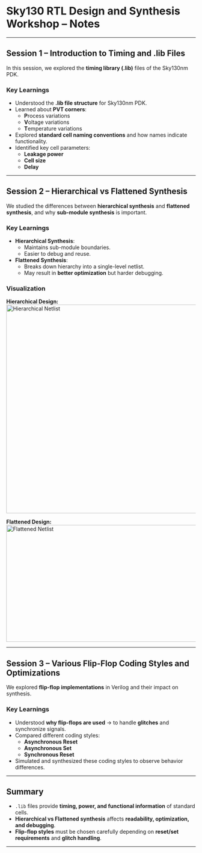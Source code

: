 # Sky130 RTL Design and Synthesis Workshop – Notes  

---

## Session 1 – Introduction to Timing and .lib Files  

In this session, we explored the **timing library (.lib)** files of the Sky130nm PDK.  

### Key Learnings  
- Understood the **.lib file structure** for Sky130nm PDK.  
- Learned about **PVT corners**:  
  - **P**rocess variations  
  - **V**oltage variations  
  - **T**emperature variations  
- Explored **standard cell naming conventions** and how names indicate functionality.  
- Identified key cell parameters:  
  - **Leakage power**  
  - **Cell size**  
  - **Delay**  

---

## Session 2 – Hierarchical vs Flattened Synthesis  

We studied the differences between **hierarchical synthesis** and **flattened synthesis**, and why **sub-module synthesis** is important.  

### Key Learnings  
- **Hierarchical Synthesis**:  
  - Maintains sub-module boundaries.  
  - Easier to debug and reuse.  
- **Flattened Synthesis**:  
  - Breaks down hierarchy into a single-level netlist.  
  - May result in **better optimization** but harder debugging.  

### Visualization  

**Hierarchical Design:**  
<img width="605" height="555" alt="Hierarchical Netlist" src="https://github.com/user-attachments/assets/44a42903-7486-4264-84bf-529700934ce9" />  

**Flattened Design:**  
<img width="604" height="311" alt="Flattened Netlist" src="https://github.com/user-attachments/assets/7c379219-4505-4782-8623-aa7b87f28c1e" />  

---

## Session 3 – Various Flip-Flop Coding Styles and Optimizations  

We explored **flip-flop implementations** in Verilog and their impact on synthesis.  

### Key Learnings  
- Understood **why flip-flops are used** → to handle **glitches** and synchronize signals.  
- Compared different coding styles:  
  - **Asynchronous Reset**  
  - **Asynchronous Set**  
  - **Synchronous Reset**  
- Simulated and synthesized these coding styles to observe behavior differences.  

---

## Summary  

- `.lib` files provide **timing, power, and functional information** of standard cells.  
- **Hierarchical vs Flattened synthesis** affects **readability, optimization, and debugging**.  
- **Flip-flop styles** must be chosen carefully depending on **reset/set requirements** and **glitch handling**.  

---
